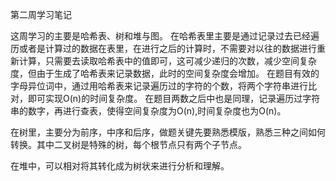 第二周学习笔记

这周学习的主要是哈希表、树和堆与图。
在哈希表里主要是通过记录过去已经遍历或者是计算过的数据在表里，在进行之后的计算时，不需要对以往的数据进行重新计算，只需要去读取哈希表中的值即可，这可减少递归的次数，减少空间复杂度，但由于生成了哈希表来记录数据，此时的空间复杂度会增加。
在题目有效的字母异位词中，通过用哈希表来记录遍历过的字符的个数，将两个字符串进行比对，即可实现O(n)的时间复杂度。
在题目两数之后中也是同理，记录遍历过字符串的数字，再进行查表，使得空间复杂度为O(n),时间复杂度也为O(n)。

在树里，主要分为前序，中序和后序，做题关键先要熟悉模版，熟悉三种之间如何转换。其中二叉树是特殊的树，每个根节点只有两个子节点。

在堆中，可以相对将其转化成为树状来进行分析和理解。
